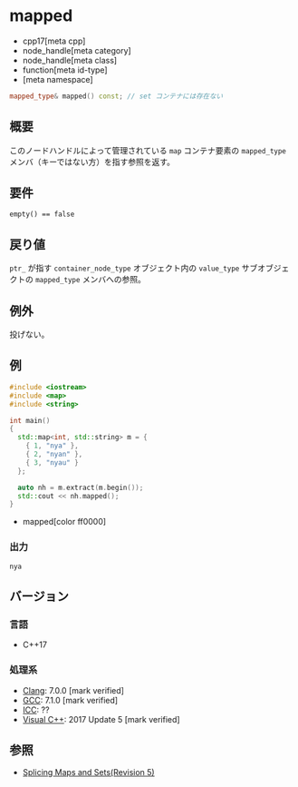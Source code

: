 # mapped
* cpp17[meta cpp]
* node_handle[meta category]
* node_handle[meta class]
* function[meta id-type]
* [meta namespace]

```cpp
mapped_type& mapped() const; // set コンテナには存在ない
```

## 概要
このノードハンドルによって管理されている `map` コンテナ要素の `mapped_type` メンバ（キーではない方）を指す参照を返す。


## 要件
`empty() == false`


## 戻り値
`ptr_` が指す `container_node_type` オブジェクト内の `value_type` サブオブジェクトの `mapped_type` メンバへの参照。


## 例外
投げない。


## 例
```cpp example
#include <iostream>
#include <map>
#include <string>

int main()
{
  std::map<int, std::string> m = { 
    { 1, "nya" },
    { 2, "nyan" },
    { 3, "nyau" }
  };

  auto nh = m.extract(m.begin());
  std::cout << nh.mapped();
}
```
* mapped[color ff0000]


### 出力
```
nya
```

## バージョン
### 言語
- C++17

### 処理系
- [Clang](/implementation.md#clang): 7.0.0 [mark verified]
- [GCC](/implementation.md#gcc): 7.1.0 [mark verified]
- [ICC](/implementation.md#icc): ??
- [Visual C++](/implementation.md#visual_cpp): 2017 Update 5 [mark verified]


## 参照
- [Splicing Maps and Sets(Revision 5)](http://www.open-std.org/jtc1/sc22/wg21/docs/papers/2016/p0083r3.pdf)
